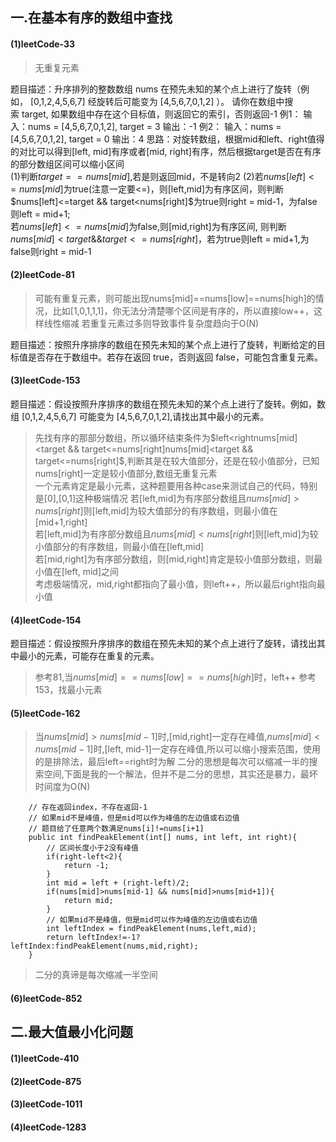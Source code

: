 ## 一.在基本有序的数组中查找
#### (1)leetCode-33
>无重复元素

题目描述：升序排列的整数数组 nums 在预先未知的某个点上进行了旋转（例如， [0,1,2,4,5,6,7] 经旋转后可能变为 [4,5,6,7,0,1,2] ）。
请你在数组中搜索 target, 如果数组中存在这个目标值，则返回它的索引，否则返回-1
例1：
输入：nums = [4,5,6,7,0,1,2], target = 3
输出：-1
例2：
输入：nums = [4,5,6,7,0,1,2], target = 0
输出：4
思路：对旋转数组，根据mid和left、right值得的对比可以得到[left, mid]有序或者[mid, right]有序，然后根据target是否在有序的部分数组区间可以缩小区间  
(1)判断$target == nums[mid]$,若是则返回mid，不是转向2
(2)若$nums[left]<=nums[mid]$为true(注意一定要<=)，则[left,mid]为有序区间，则判断$nums[left]<=target && target<nums[right]$为true则right = mid-1，为false则left = mid+1;  
若$nums[left]<=nums[mid]$为false,则[mid,right]为有序区间, 则判断$nums[mid]<target$&&$target<=nums[right]$，若为true则left = mid+1,为false则right = mid-1

#### (2)leetCode-81
>可能有重复元素，则可能出现nums[mid]==nums[low]==nums[high]的情况，比如[1,0,1,1,1]，你无法分清楚哪个区间是有序的，所以直接low++，这样线性缩减
>若重复元素过多则导致事件复杂度趋向于O(N)

题目描述：按照升序排序的数组在预先未知的某个点上进行了旋转，判断给定的目标值是否存在于数组中。若存在返回 true，否则返回 false，可能包含重复元素。
#### (3)leetCode-153
题目描述：假设按照升序排序的数组在预先未知的某个点上进行了旋转。例如，数组 [0,1,2,4,5,6,7] 可能变为 [4,5,6,7,0,1,2],请找出其中最小的元素。
>先找有序的那部分数组，所以循环结束条件为$left<rightnums[mid]<target && target<=nums[right]nums[mid]<target && target<=nums[right]$,判断其是在较大值部分，还是在较小值部分，已知nums[right]一定是较小值部分,数组无重复元素  
一个元素肯定是最小元素，这种题要用各种case来测试自己的代码，特别是[0],[0,1]这种极端情况
若[left,mid]为有序部分数组且$nums[mid]>nums[right]$则[left,mid]为较大值部分的有序数组，则最小值在[mid+1,right]  
若[left,mid]为有序部分数组且$nums[mid]<nums[right]$则[left,mid]为较小值部分的有序数组，则最小值在[left,mid]  
若[mid,right]为有序部分数组，则[mid,right]肯定是较小值部分数组，则最小值在[left, mid]之间  
考虑极端情况，mid,right都指向了最小值，则left++，所以最后right指向最小值
#### (4)leetCode-154
题目描述：假设按照升序排序的数组在预先未知的某个点上进行了旋转，请找出其中最小的元素，可能存在重复的元素。
>参考81,当$nums[mid]==nums[low]==nums[high]$时，left++ 
>参考153，找最小元素
#### (5)leetCode-162
>当$nums[mid]>nums[mid-1]$时,[mid,right]一定存在峰值,$nums[mid]<nums[mid-1]$时,[left, mid-1]一定存在峰值,所以可以缩小搜索范围，使用的是排除法，最后left==right时为解
>二分的思想是每次可以缩减一半的搜索空间,下面是我的一个解法，但并不是二分的思想，其实还是暴力，最坏时间度为O(N)
```
    // 存在返回index，不存在返回-1
    // 如果mid不是峰值，但是mid可以作为峰值的左边值或右边值
    // 题目给了任意两个数满足nums[i]!=nums[i+1]
    public int findPeakElement(int[] nums, int left, int right){
        // 区间长度小于2没有峰值
        if(right-left<2){
            return -1;
        }
        int mid = left + (right-left)/2;
        if(nums[mid]>nums[mid-1] && nums[mid]>nums[mid+1]){
            return mid;
        }
        // 如果mid不是峰值，但是mid可以作为峰值的左边值或右边值
        int leftIndex = findPeakElement(nums,left,mid);
        return leftIndex!=-1?leftIndex:findPeakElement(nums,mid,right);
    }
```

>二分的真谛是每次缩减一半空间
#### (6)leetCode-852

## 二.最大值最小化问题
#### (1)leetCode-410
#### (2)leetCode-875
#### (3)leetCode-1011
#### (4)leetCode-1283
